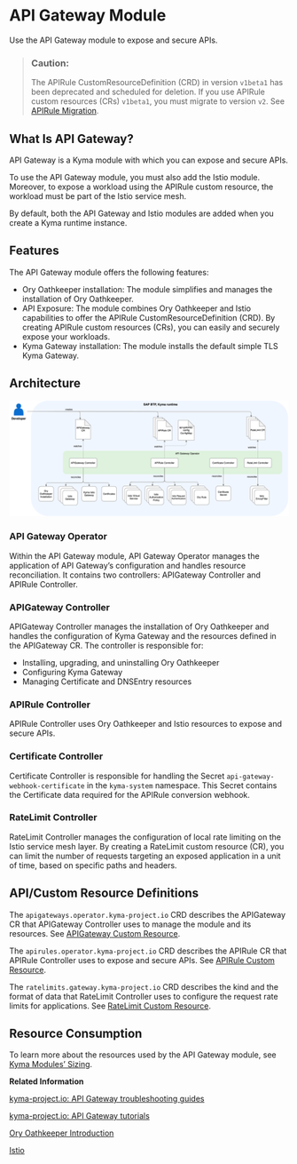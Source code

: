 <!-- loiof323ab16595a47779bc74344969c0133 -->

# API Gateway Module

Use the API Gateway module to expose and secure APIs.

> ### Caution:  
> The APIRule CustomResourceDefinition \(CRD\) in version `v1beta1` has been deprecated and scheduled for deletion. If you use APIRule custom resources \(CRs\) `v1beta1`, you must migrate to version `v2`. See [APIRule Migration](apirule-migration-f8df238.md).



<a name="loiof323ab16595a47779bc74344969c0133__section_h2t_yq2_qbc"/>

## What Is API Gateway?

API Gateway is a Kyma module with which you can expose and secure APIs.

To use the API Gateway module, you must also add the Istio module. Moreover, to expose a workload using the APIRule custom resource, the workload must be part of the Istio service mesh.

By default, both the API Gateway and Istio modules are added when you create a Kyma runtime instance.



<a name="loiof323ab16595a47779bc74344969c0133__section_prg_1r2_qbc"/>

## Features

The API Gateway module offers the following features:

-   Ory Oathkeeper installation: The module simplifies and manages the installation of Ory Oathkeeper.
-   API Exposure: The module combines Ory Oathkeeper and Istio capabilities to offer the APIRule CustomResourceDefinition \(CRD\). By creating APIRule custom resources \(CRs\), you can easily and securely expose your workloads.
-   Kyma Gateway installation: The module installs the default simple TLS Kyma Gateway.



<a name="loiof323ab16595a47779bc74344969c0133__section_ixg_1r2_qbc"/>

## Architecture

![](images/API_Gateway_Module_s_Architecture_f88a5ae.png)



### API Gateway Operator

Within the API Gateway module, API Gateway Operator manages the application of API Gateway’s configuration and handles resource reconciliation. It contains two controllers: APIGateway Controller and APIRule Controller.



### APIGateway Controller

APIGateway Controller manages the installation of Ory Oathkeeper and handles the configuration of Kyma Gateway and the resources defined in the APIGateway CR. The controller is responsible for:

-   Installing, upgrading, and uninstalling Ory Oathkeeper
-   Configuring Kyma Gateway
-   Managing Certificate and DNSEntry resources



### APIRule Controller

APIRule Controller uses Ory Oathkeeper and Istio resources to expose and secure APIs.



### Certificate Controller

Certificate Controller is responsible for handling the Secret `api-gateway-webhook-certificate` in the `kyma-system` namespace. This Secret contains the Certificate data required for the APIRule conversion webhook.



### RateLimit Controller

RateLimit Controller manages the configuration of local rate limiting on the Istio service mesh layer. By creating a RateLimit custom resource \(CR\), you can limit the number of requests targeting an exposed application in a unit of time, based on specific paths and headers.



<a name="loiof323ab16595a47779bc74344969c0133__section_j3q_qr2_qbc"/>

## API/Custom Resource Definitions

The `apigateways.operator.kyma-project.io` CRD describes the APIGateway CR that APIGateway Controller uses to manage the module and its resources. See [APIGateway Custom Resource](https://kyma-project.io/#/api-gateway/user/custom-resources/apigateway/04-00-apigateway-custom-resource).

The `apirules.operator.kyma-project.io` CRD describes the APIRule CR that APIRule Controller uses to expose and secure APIs. See [APIRule Custom Resource](https://kyma-project.io/#/api-gateway/user/custom-resources/apirule/README).

The `ratelimits.gateway.kyma-project.io` CRD describes the kind and the format of data that RateLimit Controller uses to configure the request rate limits for applications. See [RateLimit Custom Resource](https://kyma-project.io/#/api-gateway/user/custom-resources/ratelimit/04-00-ratelimit).



<a name="loiof323ab16595a47779bc74344969c0133__section_u2c_qr2_qbc"/>

## Resource Consumption

To learn more about the resources used by the API Gateway module, see [Kyma Modules’ Sizing](https://help.sap.com/docs/btp/sap-business-technology-platform-internal/kyma-modules-sizing?locale=en-US&state=DRAFT&version=Internal&comment_id=22217515&show_comments=true#api-gateway).

**Related Information**  


[kyma-project.io: API Gateway troubleshooting guides](https://kyma-project.io/#/api-gateway/user/troubleshooting-guides/README)

[kyma-project.io: API Gateway tutorials](https://kyma-project.io/#/api-gateway/user/tutorials/README)

[Ory Oathkeeper Introduction](https://www.ory.sh/docs/oathkeeper)

[Istio](https://istio.io/)

